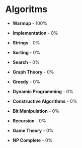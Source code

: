 
# Algoritms

<!--
<p align="center">
    <img src="https://raw.githubusercontent.com/dwyl/repo-badges/master/highresPNGs/build-passing.png" alt="Building Passing" height=20>
    <img src="https://raw.githubusercontent.com/dwyl/repo-badges/master/highresPNGs/coverage-100.png" alt="Coverage 100"  height=20>
</p>
-->


* **Warmup**  - 100%

* **Implementation** - 0%

* **Strings** - 0%

* **Sorting** - 0%

* **Search** - 0%

* **Graph Theory** - 0%

* **Greedy** - 0%

* **Dynamic Programming** - 0%

* **Constructive Algorithms** - 0%

* **Bit Manipulation** - 0%

* **Recursion** - 0%

* **Game Theory** - 0%

* **NP Complete** - 0%
